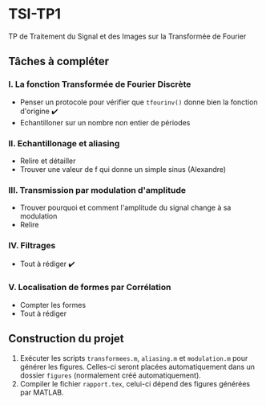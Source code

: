 # TSI-TP1
TP de Traitement du Signal et des Images sur la Transformée de Fourier

## Tâches à compléter

### I. La fonction Transformée de Fourier Discrète

- Penser un protocole pour vérifier que `tfourinv()` donne bien la fonction d'origine :heavy_check_mark:
- Echantilloner sur un nombre non entier de périodes

### II. Echantillonage et aliasing

- Relire et détailler
- Trouver une valeur de f qui donne un simple sinus (Alexandre)

### III. Transmission par modulation d'amplitude

- Trouver pourquoi et comment l'amplitude du signal change à sa modulation
- Relire

### IV. Filtrages

- Tout à rédiger :heavy_check_mark:

### V. Localisation de formes par Corrélation

- Compter les formes
- Tout à rédiger

## Construction du projet

1. Exécuter les scripts `transformees.m`, `aliasing.m` et `modulation.m` pour générer les figures. Celles-ci seront placées automatiquement dans un dossier `figures` (normalement créé automatiquement).
2. Compiler le fichier `rapport.tex`, celui-ci dépend des figures générées par MATLAB.
